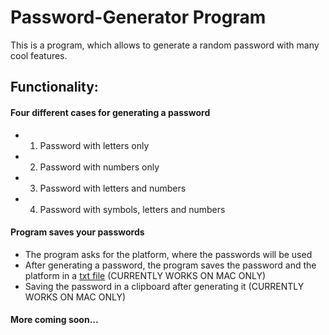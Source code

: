 # Password-Generator Program
 This is a program, which allows to generate a random password with many cool features.
 
 ## Functionality:
 #### Four different cases for generating a password
 * 1. Password with letters only
 * 2. Password with numbers only
 * 3. Password with letters and numbers
 * 4. Password with symbols, letters and numbers
 
#### Program saves your passwords
* The program asks for the platform, where the passwords will be used
* After generating a password, the program saves the password and the platform in a [txt file](https://github.com/vas-dav/Password-Generator/blob/main/SavedPasswords/passwords.txt) (CURRENTLY WORKS ON MAC ONLY)
* Saving the password in a clipboard after generating it (CURRENTLY WORKS ON MAC ONLY)

#### More coming soon...
 
 
